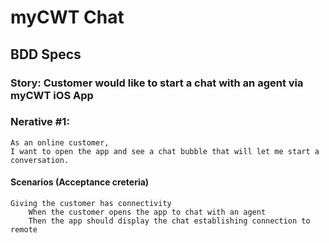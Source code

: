 # myCWT Chat 

## BDD Specs

### Story: Customer would like to start a chat with an agent via myCWT iOS App

### Nerative #1:

``` 
As an online customer,
I want to open the app and see a chat bubble that will let me start a conversation.
```

#### Scenarios (Acceptance creteria)

```
Giving the customer has connectivity
    When the customer opens the app to chat with an agent
    Then the app should display the chat establishing connection to remote
```
